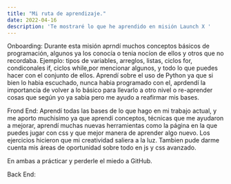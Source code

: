 ```yaml
---
title: "Mi ruta de aprendizaje."
date: 2022-04-16
description: 'Te mostraré lo que he aprendido en misión Launch X '
---
```


Onboarding: Durante esta misión aprndí muchos conceptos básicos de programación, algunos ya los conocía o tenia nocíon de ellos y otros que no recordaba. 
Ejemplo: tipos de variables, arreglos, listas, ciclos for, condiconales if, ciclos while,por mencionar algunos, y todo lo que puedes hacer con el conjunto de ellos. Aprendí sobre el uso de Python ya que si bien lo habia escuchado, nunca habia programado con el, aprdendí la importancia de volver a lo básico para llevarlo a otro nivel o re-aprender cosas que según yo ya sabia pero me ayudo a reafirmar mis bases.

Frond End: Aprendí todas las bases de lo que hago en mi trabajo actual, y me aporto muchisímo ya que aprendí conceptos, técnicas que me ayudaron a mejorar, aprendí muchas nuevas herramientas como la página en la que puedes jugar con css y que mejor manera de aprender algo nuevo.
Los ejercicios hicieron que mi creatividad saliera a la luz. Tambien pude darme cuenta mis áreas de oportunidad sobre todo en js y css avanzado.

En ambas a prácticar y perderle el miedo a GitHub.

Back End: 
